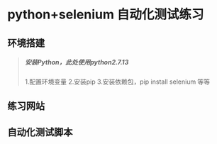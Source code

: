 # python+selenium 自动化测试练习

## 环境搭建
> ##### 安装Python，此处使用python2.7.13
> 1.配置环境变量
> 2.安装pip
> 3.安装依赖包，pip install selenium
> 等等

## 练习网站

## 自动化测试脚本
